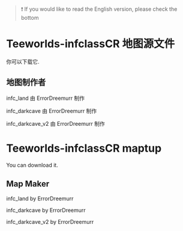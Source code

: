 > :exclamation: If you would like to read the English version, please check the bottom
# Teeworlds-infclassCR 地图源文件
你可以下载它.

## 地图制作者
infc_land 由 ErrorDreemurr 制作

infc_darkcave 由 ErrorDreemurr 制作

infc_darkcave_v2 由 ErrorDreemurr 制作

# Teeworlds-infclassCR maptup
You can download it.

## Map Maker
infc_land by ErrorDreemurr

infc_darkcave by ErrorDreemurr

infc_darkcave_v2 by ErrorDreemurr